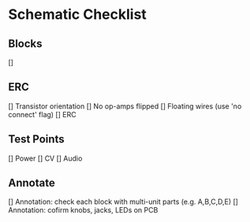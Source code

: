 # Schematic Checklist
## Blocks
[] 

## ERC
[] Transistor orientation
[] No op-amps flipped
[] Floating wires (use 'no connect' flag)
[] ERC

## Test Points
[] Power
[] CV
[] Audio

## Annotate
[] Annotation: check each block with multi-unit parts (e.g. A,B,C,D,E)
[] Annotation: cofirm knobs, jacks, LEDs on PCB
